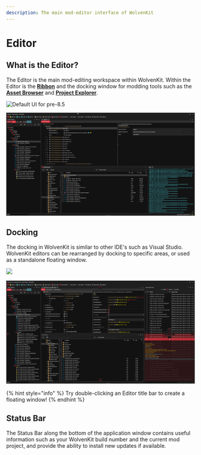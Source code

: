 ```yaml
---
description: The main mod-editor interface of WolvenKit
---
```


# Editor

## What is the Editor?

The Editor is the main mod-editing workspace within WolvenKit. Within the Editor is the [**Ribbon**](../ribbon/) and the docking window for modding tools such as the [**Asset Browser**](asset-browser.md) and [**Project Explorer**](project-explorer.md).

![Default UI for pre-8.5](../../.gitbook/assets/8.4.3\_Editor\_example\_project.png)

![Default UI for 8.5+](<../../.gitbook/assets/8.5 Interface .png>)

## Docking

The docking in WolvenKit is similar to other IDE's such as Visual Studio. WolvenKit editors can be rearranged by docking to specific areas, or used as a standalone floating window.

![](../../.gitbook/assets/8.4.3\_Docking\_generic.png)

![](<../../.gitbook/assets/8.5 docking.png>)

{% hint style="info" %}
Try double-clicking an Editor title bar to create a floating window!&#x20;
{% endhint %}

## Status Bar

The Status Bar along the bottom of the application window contains useful information such as your WolvenKit build number and the current mod project, and provide the ability to install new updates if available.
